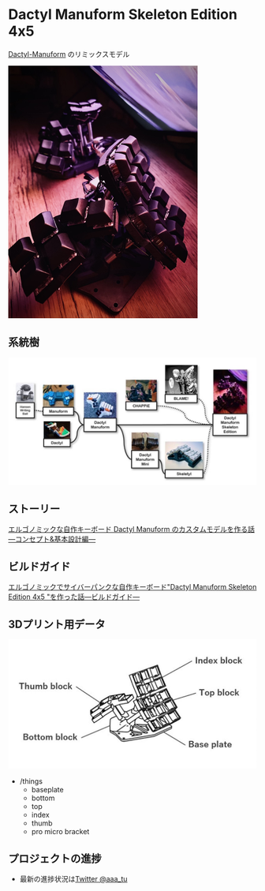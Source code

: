 # Dactyl Manuform Skeleton Edition 4x5

[Dactyl-Manuform](https://github.com/tshort/dactyl-keyboard) のリミックスモデル

<img src="image3.jpeg" style="zoom: 50%;" >

## 系統樹

![image5](image5.jpg)

## ストーリー

[エルゴノミックな自作キーボード Dactyl Manuform のカスタムモデルを作る話—コンセプト&基本設計編—](https://www.creativity-ape.com/entry/2021/03/13/080000)

## ビルドガイド

[エルゴノミックでサイバーパンクな自作キーボード"Dactyl Manuform Skeleton Edition 4x5 "を作った話—ビルドガイド—](https://www.creativity-ape.com/entry/2021/06/18/121519)

## 3Dプリント用データ

![image4](image4.jpg)

- /things
  - baseplate
  - bottom
  - top
  - index
  - thumb
  - pro micro bracket

## プロジェクトの進捗

- 最新の進捗状況は[Twitter @aaa_tu](https://twitter.com/aaa_tu/status/1351311085035429888?s=20)



